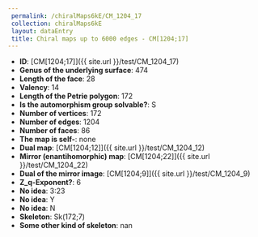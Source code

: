 ```yaml
--- 
 permalink: /chiralMaps6kE/CM_1204_17 
 collection: chiralMaps6kE
 layout: dataEntry
 title: Chiral maps up to 6000 edges - CM[1204;17]
---
```


- **ID**: [CM[1204;17]]({{ site.url }}/test/CM_1204_17)
- **Genus of the underlying surface**: 474
- **Length of the face**: 28
- **Valency**: 14
- **Length of the Petrie polygon**: 172
- **Is the automorphism group solvable?**: S
- **Number of vertices**: 172
- **Number of edges**: 1204
- **Number of faces**: 86
- **The map is self-**: none
- **Dual map**: [CM[1204;12]]({{ site.url }}/test/CM_1204_12)
- **Mirror (enantihomorphic) map**: [CM[1204;22]]({{ site.url }}/test/CM_1204_22)
- **Dual of the mirror image**: [CM[1204;9]]({{ site.url }}/test/CM_1204_9)
- **Z_q-Exponent?**: 6
- **No idea**:  3:23
- **No idea**: Y
- **No idea**: N
- **Skeleton**: Sk(172;7)
- **Some other kind of skeleton**: nan
